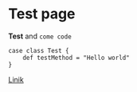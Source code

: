 # Test page

**Test** and `come code`

    case class Test {
        def testMethod = "Hello world"
    }

[Linik][page]


[page]: http://google.com